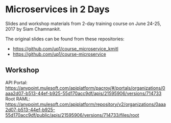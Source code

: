 Microservices in 2 Days
=======================

Slides and workshop materials from 2-day training course on June 24-25, 2017 by Siam Chamnankit.

The original slides can be found from these repositories:

- https://github.com/up1/course_microservice_kmitl
- https://github.com/up1/course-microservice

Workshop 
--------

API Portal: https://anypoint.mulesoft.com/apiplatform/pacroy/#/portals/organizations/0aaa2d07-b513-44ef-b925-55d170acc9df/apis/21595906/versions/714733  
Root RAML: https://anypoint.mulesoft.com/apiplatform/repository/v2/organizations/0aaa2d07-b513-44ef-b925-55d170acc9df/public/apis/21595906/versions/714733/files/root
